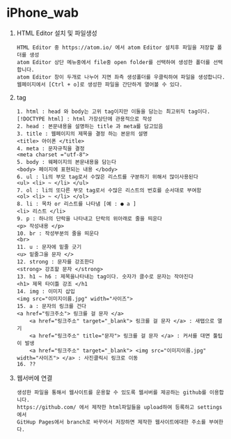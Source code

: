 # iPhone_wab

1. HTML Editor 설치 및 파일생성      

       HTML Editor 중 https://atom.io/ 에서 atom Editor 설치후 파일을 저장할 폴더를 생성
       atom Editor 상단 메뉴중에서 file중 open folder를 선택하여 생성한 폴더를 선택합니다.
       atom Editor 창이 두개로 나누어 지면 좌측 생성폴더를 우클릭하여 파일을 생성합니다.
       웹페이지에서 [Ctrl + o]로 생성한 파일을 간단하게 열어볼 수 있다.



2. tag       

       1. html : head 와 body는 고위 tag이지만 이둘을 담는는 최고위직 tag이다.  [!DOCTYPE html] : html 가장상단에 관용적으로 작성
       2. head : 본문내용을 설명하는 title 과 meta를 담고있음
       3. title : 웹페이지의 제목을 결정 하는 본문의 설명                       <title> 아이폰 </title>
       4. meta : 문자규칙을 결정                                               <meta charset ="utf-8">
       5. body : 웨페이지의 본문내용을 담는다                                   <body> 페이지에 표현되는 내용 </body>
       6. ul : li의 부모 tag로서 수많은 리스트를 구분하기 위해서 많이사용된다     <ul> <li> ~ </li> </ul>
       7. ol : li의 또다른 부모 tag로서 수많은 리스트의 번호를 순서대로 부여함    <ol> <li> ~ </li> </ol>
       8. li : 목차 or 리스트를 나타냄 [예 : ● a ]                              <li> 리스트 </li>
       9. p : 하나의 단락을 나타내고 단락의 위아래로 줄을 띄운다                  <p> 작성내용 </p>
       10. br : 작성부분의 줄을 띄운다                                          <br>
       11. u : 문자에 밑줄 긋기                                                 <u> 밑줄그을 문자 </>
       12. strong : 문자를 강조한다                                             <strong> 강조할 문자 </strong>
       13. h1 ~ h6 : 제목을나타내는 tag이다. 숫자가 클수로 문자는 작아진다        <h1> 제목 타이틀 강조 </h1
       14. img : 이미지 삽입                                                   <img src="이미지이름.jpg" width="사이즈">
       15. a : 문자의 링크를 건다                                               <a href="링크주소"> 링크를 걸 문자 </a>
           <a href="링크주소" target="_blank"> 링크를 걸 문자 </a> : 새탭으로 열기
           <a href="링크주소" title="문자"> 링크를 걸 문자 </a> : 커서를 대면 툴팁이 발생
           <a href="링크주소" target="_blank"> <img src="이미지이름.jpg" width="사이즈"> </a> : 사진클릭시 링크로 이동
       16. ??          
        
        
        
          
3. 웹서버에 연결

       생성한 파일을 통해서 웹사이트를 운용할 수 있도록 웹서버를 제공하는 github를 이용합니다.
       https://github.com/ 에서 제작한 html파일들을 upload하여 등록하고 settings에서 
       GitHup Pages에서 branch로 바꾸어서 저장하면 제작한 웹사이트에대한 주소를 부여한다.
       
       



